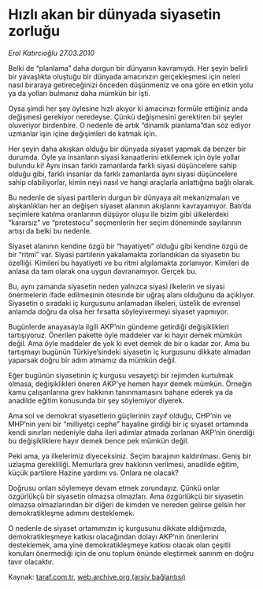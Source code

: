 # Hızlı akan bir dünyada siyasetin zorluğu

*Erol Katırcıoğlu 27.03.2010*

<div class="yazi"><p>Belki de “planlama” daha durgun bir dünyanın kavramıydı. Her şeyin belirli bir yavaşlıkta oluştuğu bir dünyada amacınızın gerçekleşmesi için neleri nasıl biraraya getireceğinizi önceden düşünmeniz ve ona göre en etkin yolu ya da yolları bulmanız daha mümkün bir işti.</p>
<p>Oysa şimdi her şey öylesine hızlı akıyor ki amacınızı formüle ettiğiniz anda değişmesi gerekiyor neredeyse. Çünkü değişmesini gerektiren bir şeyler oluveriyor birdenbire. O nedenle de artık “dinamik planlama”dan söz ediyor uzmanlar işin içine değişimleri de katmak için.</p>
<p>Her şeyin daha akışkan olduğu bir dünyada siyaset yapmak da benzer bir durumda. Öyle ya insanların siyasi kanaatlerini etkilemek için öyle yollar bulundu ki! Aynı insan farklı zamanlarda farklı siyasi düşüncelere sahip olduğu gibi, farklı insanlar da farklı zamanlarda aynı siyasi düşüncelere sahip olabiliyorlar, kimin neyi nasıl ve hangi araçlarla anlattığına bağlı olarak.</p>
<p>Bu nedenle de siyasi partilerin durgun bir dünyaya ait mekanizmaları ve alışkanlıkları her an değişen siyaset alanının akışlarını kavrayamıyor. Batı’da seçimlere katılma oranlarının düşüyor oluşu ile bizim gibi ülkelerdeki “kararsız” ve “protestocu” seçmenlerin her seçim döneminde sayılarının artışı da belki bu nedenle.</p>
<p>Siyaset alanının kendine özgü bir “hayatiyeti” olduğu gibi kendine özgü de bir “ritmi” var. Siyasi partilerin yakalamakta zorlandıkları da siyasetin bu özelliği. Kimileri bu hayatiyeti ve bu ritmi algılamakta zorlanıyor. Kimileri de anlasa da tam olarak ona uygun davranamıyor. Gerçek bu.</p>
<p>Bu, aynı zamanda siyasetin neden yalnızca siyasi ilkelerin ve siyasi önermelerin ifade edilmesinin ötesinde bir uğraş alanı olduğunu da açıklıyor. Siyasetin o sıradaki iç kurgusunu anlamadan ilkeleri, üstelik de evrensel anlamda doğru da olsa her fırsatta söyleyivermeyi siyaset yapmıyor. </p>
<p>Bugünlerde anayasayla ilgili AKP’nin gündeme getirdiği değişiklikleri tartışıyoruz. Önerilen pakette öyle maddeler var ki hayır demek mümkün değil. Ama öyle maddeler de yok ki evet demek de bir o kadar zor. Ama bu tartışmayı bugünün Türkiye’sindeki siyasetin iç kurgusunu dikkate almadan yaparsak doğru bir adım atmamız da mümkün değil.</p>
<p>Eğer bugünün siyasetinin iç kurgusu vesayetçi bir rejimden kurtulmak olmasa, değişiklikleri öneren AKP’ye hemen hayır demek mümkün. Örneğin kamu çalışanlarına grev hakkının tanınmamasını bahane ederek ya da anadilde eğitim konusunda bir şey söylemiyor diyerek.</p>
<p>Ama sol ve demokrat siyasetlerin güçlerinin zayıf olduğu, CHP’nin ve MHP’nin yeni bir “milliyetçi cephe” hayaline girdiği bir iç siyaset ortamında kendi sınırları nedeniyle daha ileri adımlar atmada zorlanan AKP’nin önerdiği bu değişikliklere hayır demek bence pek mümkün değil. </p>
<p>Peki ama, ya ilkelerimiz diyeceksiniz. Seçim barajının kaldırılması. Geniş bir uzlaşma gerekliliği. Memurlara grev hakkının verilmesi, anadilde eğitim, küçük partilere Hazine yardımı vs. Onlara ne olacak? </p>
<p>Doğrusu onları söylemeye devam etmek zorundayız. Çünkü onlar özgürlükçü bir siyasetin olmazsa olmazları. Ama özgürlükçü bir siyasetin olmazsa olmazlarından bir diğeri de kimden ve nereden gelirse gelsin her demokratikleşme adımını desteklemek. </p>
<p>O nedenle de siyaset ortamımızın iç kurgusunu dikkate aldığımızda, demokratikleşmeye katkısı olacağından dolayı AKP’nin önerilerini desteklemek, ama yine demokratikleşmeye katkısı olacak olan çeşitli konuları önermediği için de onu toplum önünde eleştirmek sanırım en doğru tavır olacaktır.</p></div>

Kaynak: [taraf.com.tr](http://www.taraf.com.tr:80/makale/10637.htm), [web.archive.org (arşiv bağlantısı)](http://web.archive.org/web/20100330192542/http://www.taraf.com.tr:80/makale/10637.htm)
